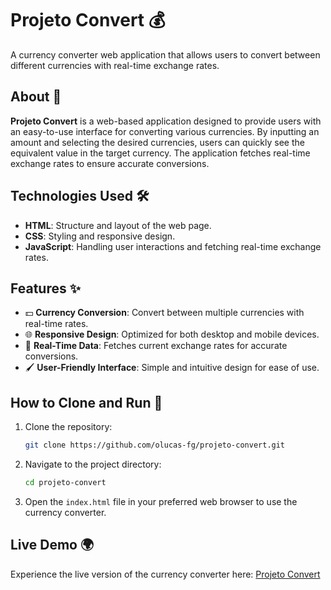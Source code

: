 # Projeto Convert 💰

A currency converter web application that allows users to convert between different currencies with real-time exchange rates.

## About 📖

**Projeto Convert** is a web-based application designed to provide users with an easy-to-use interface for converting various currencies. By inputting an amount and selecting the desired currencies, users can quickly see the equivalent value in the target currency. The application fetches real-time exchange rates to ensure accurate conversions.

## Technologies Used 🛠️

- **HTML**: Structure and layout of the web page.
- **CSS**: Styling and responsive design.
- **JavaScript**: Handling user interactions and fetching real-time exchange rates.

## Features ✨

- 💵 **Currency Conversion**: Convert between multiple currencies with real-time rates.
- 🌐 **Responsive Design**: Optimized for both desktop and mobile devices.
- 🔄 **Real-Time Data**: Fetches current exchange rates for accurate conversions.
- 🖌️ **User-Friendly Interface**: Simple and intuitive design for ease of use.

## How to Clone and Run 🚀

1. Clone the repository:
   ```bash
   git clone https://github.com/olucas-fg/projeto-convert.git
   ```
2. Navigate to the project directory:
   ```bash
   cd projeto-convert
   ```
3. Open the `index.html` file in your preferred web browser to use the currency converter.

## Live Demo 🌍

Experience the live version of the currency converter here: [Projeto Convert](https://olucas-fg.github.io/projeto-convert/)
